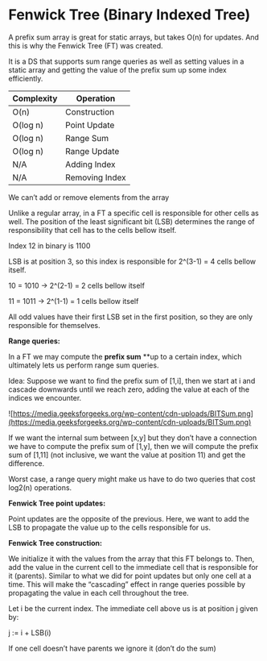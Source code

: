 # Fenwick Tree (Binary Indexed Tree)

A prefix sum array is great for static arrays, but takes O(n) for updates. And this is why the Fenwick Tree (FT) was created.

It is a DS that supports sum range queries as well as setting values in a static array and getting the value of the prefix sum up some index efficiently.

| Complexity | Operation |
| --- | --- |
| O(n) | Construction |
| O(log n) | Point Update |
| O(log n) | Range Sum |
| O(log n) | Range Update |
| N/A | Adding Index |
| N/A | Removing Index |

We can’t add or remove elements from the array

Unlike a regular array, in a FT a specific cell is responsible for other cells as well. The position of the least significant bit (LSB) determines the range of responsibility that cell has to the cells bellow itself.

Index 12 in binary is 1100

LSB is at position 3, so this index is responsible for 2^(3-1) = 4 cells bellow itself.

10 = 1010 → 2^(2-1) = 2 cells bellow itself

11 = 1011 → 2^(1-1) = 1 cells bellow itself

All odd values have their first LSB set in the first position, so they are only responsible for themselves.

**Range queries:**

In a FT we may compute the **prefix sum** **up to a certain index, which ultimately lets us perform range sum queries.

Idea: Suppose we want to find the prefix sum of [1,i], then we start at i and cascade downwards until we reach zero, adding the value at each of the indices we encounter.

![https://media.geeksforgeeks.org/wp-content/cdn-uploads/BITSum.png](https://media.geeksforgeeks.org/wp-content/cdn-uploads/BITSum.png)

If we want the internal sum between [x,y] but they don’t have a connection we have to compute the prefix sum of [1,y], then we will compute the prefix sum of [1,11] (not inclusive, we want the value at position 11) and get the difference.

Worst case, a range query might make us have to do two queries that cost log2(n) operations.

**Fenwick Tree point updates:**

Point updates are the opposite of the previous. Here, we want to add the LSB to propagate the value up to the cells responsible for us.

**Fenwick Tree construction:**

We initialize it with the values from the array that this FT belongs to. Then, add the value in the current cell to the immediate cell that is responsible for it (parents). Similar to what we did for point updates but only one cell at a time. This will make the “cascading” effect in range queries possible by propagating the value in each cell throughout the tree.

Let i be the current index. The immediate cell above us is at position j given by:

j := i + LSB(i)

If one cell doesn’t have parents we ignore it (don’t do the sum)